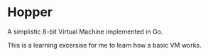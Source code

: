 # Hopper
A simplistic 8-bit Virtual Machine implemented in Go.

This is a learning excersise for me to learn how a basic VM works.
